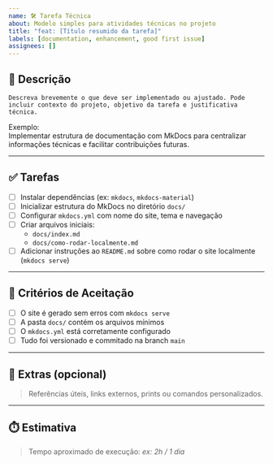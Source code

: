 ```yaml
---
name: 🛠️ Tarefa Técnica
about: Modelo simples para atividades técnicas no projeto
title: "feat: [Título resumido da tarefa]"
labels: [documentation, enhancement, good first issue]
assignees: []
---
```


## 📝 Descrição

`Descreva brevemente o que deve ser implementado ou ajustado. Pode incluir contexto do projeto, objetivo da tarefa e justificativa técnica.`

Exemplo:  
Implementar estrutura de documentação com MkDocs para centralizar informações técnicas e facilitar contribuições futuras.

---

## ✅ Tarefas

- [ ] Instalar dependências (ex: `mkdocs`, `mkdocs-material`)
- [ ] Inicializar estrutura do MkDocs no diretório `docs/`
- [ ] Configurar `mkdocs.yml` com nome do site, tema e navegação
- [ ] Criar arquivos iniciais:  
  - `docs/index.md`  
  - `docs/como-rodar-localmente.md`
- [ ] Adicionar instruções ao `README.md` sobre como rodar o site localmente (`mkdocs serve`)

---

## 📌 Critérios de Aceitação

- [ ] O site é gerado sem erros com `mkdocs serve`
- [ ] A pasta `docs/` contém os arquivos mínimos
- [ ] O `mkdocs.yml` está corretamente configurado
- [ ] Tudo foi versionado e commitado na branch `main`

---

## 🔗 Extras (opcional)

> Referências úteis, links externos, prints ou comandos personalizados.

---

## ⏱️ Estimativa

> Tempo aproximado de execução: _ex: 2h / 1 dia_